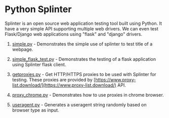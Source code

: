 # Python Splinter
Splinter is an open source web application testing tool built using Python. It have a very simple API supporting multiple web drivers. We can even test Flask/Django web applications using "flask" and "django" drivers.

1. [simple.py](https://github.com/saisyam/web-automation-testing/blob/master/simple.py) - Demonstrates the simple use of splinter to test title of a webpage.

2. [simple_flask_test.py](https://github.com/saisyam/web-automation-testing/blob/master/simple_flask_test.py) - Demonstrates the testing of a flask application using Splinter flask client.

3. [getproxies.py](https://github.com/saisyam/web-automation-testing/blob/master/getproxies.py) - Get HTTP/HTTPS proxies to be used with Splinter for testing. These proxies are provided by [https://www.proxy-list.download/](https://www.proxy-list.download/) API.

4. [proxy_chrome.py](https://github.com/saisyam/web-automation-testing/blob/master/proxy_chrome.py) - Demonstrates how to use proxies in chrome browser.

5. [useragent.py](https://github.com/saisyam/web-automation-testing/blob/master/useragent.py) - Generates a useragent string randomly based on browser type as input.

